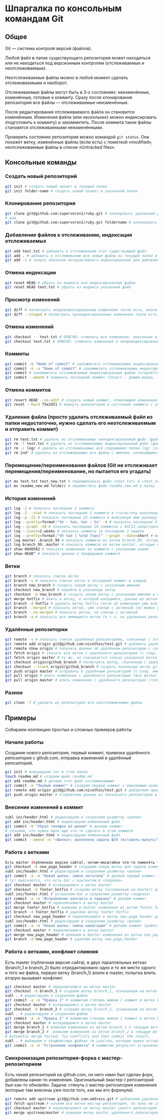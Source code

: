 # Шпаргалка по консольным командам Git

## Общее

Git — система контроля версий (файлов).

Любой файл в папке существующего репозитория может находиться или не находиться под версионным контролем (отслеживаемые и неотслеживаемые).

Неотслеживаемые файлы можно в любой момент сделать отслеживаемыми и наоборот.

Отслеживаемые файлы могут быть в 3-х состояниях: неизменённые, изменённые, готовые к коммиту. Сразу после клонирования репозитория все файлы — отслеживаемые неизменённые.

После редактирования отслеживаемого файла он становится изменённым. Изменения файла (или нескольких) можно индексировать (подготовить к коммиту) и закоммитить. После коммита такие файлы становятся отслеживаемыми неизменёнными.

Проверить состояние репозитория можно командой `git status`. Она покажет ветку, изменённые файлы (если есть) с пометкой «modified», неотслеживаемые файлы в списке «Untracked files».


## Консольные команды

### Создать новый репозиторий

``` bash
git init # создать новый проект в текущей папке
git init folder-name # создать новый проект в указанной папке
```


### Клонирование репозитория

``` bash
git clone git@github.com:supervoron1/ruby.git # клонировать удаленный репозиторий в одноименную папку
# или
git clone git@github.com:supervoron1/ruby.git foldername # клонировать удаленный репозиторий в папку «foldername»
```


### Добавление файлов к отслеживанию, индексация отслеживаемых

``` bash
git add text.txt # добавить к отслеживанию этот существующий файл
git add . # добавить к отслеживанию все новые файлы из текущей папки и её подпапок, индексировать отслеживаемые файлы
git add -i # запуск оболочки интерактивного индексирования для добавления в индекс только выбранных файлов (см. [git-scm.com](http://git-scm.com/book/ru/v1/%D0%98%D0%BD%D1%81%D1%82%D1%80%D1%83%D0%BC%D0%B5%D0%BD%D1%82%D1%8B-Git-%D0%98%D0%BD%D1%82%D0%B5%D1%80%D0%B0%D0%BA%D1%82%D0%B8%D0%B2%D0%BD%D0%BE%D0%B5-%D0%B8%D0%BD%D0%B4%D0%B5%D0%BA%D1%81%D0%B8%D1%80%D0%BE%D0%B2%D0%B0%D0%BD%D0%B8%D0%B5))
```


### Отмена индексации

``` bash
git reset HEAD # убрать из индекса все индексированные файлы
git reset HEAD text.txt # убрать из индекса указанный файл
```


### Просмотр изменений

``` bash
git diff # посмотреть непроиндексированные изменения (если есть, иначе ничего не выведет)
git diff --staged # посмотреть проиндексированные изменения (если есть, иначе ничего не выведет)
```


### Отмена изменений

``` bash
git checkout -- text.txt # ОПАСНО: отменить все изменения, внесенные в файл со времени предыдущего коммита
git checkout text.txt # ОПАСНО: отменить изменения в непроиндексированном файле
```


### Коммиты

``` bash
git commit -m "Name of commit" # закоммитить отслеживаемые индексированные файлы (указано название коммита)
git commit -m -a "Name of commit" # закоммитить отслеживаемые индексированные файлы (указано название коммита, не требует git add, не добавит в коммит неотслеживаемые файлы)
git commit # закоммитить отслеживаемые индексированные файлы (откроется редактор для введения названия коммита)
git commit --amend # изменить последний коммит (Insert — режим ввода, : — командный режим; в командном режиме: :wq — сохранить и выйти)
```

### Отмена коммитов

``` bash
git revert HEAD --no-edit # создать новый коммит, отменяющий изменения последнего коммита (без запуска редактора сообщения)
git reset --hard 75e2d51 # вернуть репозиторий в состояние коммита с указанным хешем
```

### Удаление файла (просто удалить отслеживаемый файл из папки недостаточно, нужно сделать его неотслеживаемым и отправить коммит)

``` bash
git rm text.txt # удалить из отслеживаемых неиндексированный файл (файл будет удален из папки)
git rm -f text.txt # удалить из отслеживаемых индексированный файл (файл будет удален из папки)
git rm -r log/ # удалить из отслеживаемых всё содержимое папки log/ (папка будет удалена)
git rm ind* # удалить из отслеживаемых все файлы с именем, начинающимся на «ind» в текущей папке (файлы будут удалены из папки)
```

### Перемещение/переименование файлов (Git не отслеживает перемещения/переименование, но пытается его угадать)

``` bash
git mv text.txt test_new.txt # переименовать файл «text.txt» в «test_new.txt»
git mv readme_new.md folder/ # переместить файл readme_new.md в папку folder/ (должна существовать)
```


### История изменений

``` bash
git log -2 # показать последние 2 коммита
git log -2 --stat # показать последние 2 коммита и статистику внесенных ими изменений
git log -p -22 # показать последние 22 коммита и внесенную ими разницу на уровне строк (выход из длинного лога: Q)
git log --pretty=format:"%h - %an, %ar : %s" -4 # показать последние 4 коммита с форматированием выводимых данных
git log --graph -10 # показать последние 10 коммитов с ASCII-представлением ветвления
git log --since=2.weeks # показать коммиты за последние 2 недели
git log --pretty=format:"%h %ad | %s%d [%an]" --graph --date=short # мой формат вывода, висящий на алиасе оболочки
git log master..branch_99 # показать коммиты из ветки branch_99, которые не влиты в master
git log branch_99..master # показать коммиты из ветки master, которые не влиты в branch_99
git show 60d6582 # показать изменения из коммита с указанным хешем
git show HEAD^ # показать данные о предыдущем коммите
```


### Ветки

``` bash
git branch # показать список веток
git branch -v # показать список веток и последний коммит в каждой
git branch new_branch # создать новую ветку с указанным именем
git checkout new_branch # перейти в указанную ветку
git checkout -b new_branch # создать новую ветку с указанным именем и перейти в неё
git merge hotfix # влить в ветку, в которой находимся, данные из ветки hotfix
git branch -d hotfix # удалить ветку hotfix (если её изменения уже влиты в главную ветку)
git branch --merged # показать ветки, уже слитые с активной (их можно удалять)
git branch --no-merged # показать ветки, не слитые с активной
git branch -a # показать все имеющиеся ветки (в т.ч. на удаленных репозиториях)
```


### Удалённые репозитории

``` bash
git remote -v # показать список удалённых репозиториев, связанных с этим
git remote add origin git@github.com:nicothin/test.git # добавить удалённый репозиторий (с сокр. именем origin) с указанным URL
git remote show origin # получить данные об удалённом репозитории с сокращенным именем origin
git fetch origin # скачать все ветки с удаленного репозитория (с сокр. именем origin), но не сливать со своими ветками
git fetch origin master # то же, но скачивается только указанная ветка
git checkout origin/github_branch # посмотреть ветку, скачанную с удалённого репозитория (локальной редактируемой копии не создаётся! если нужно редактировать, придётся влить)
git checkout --track origin/github_branch # создать локальную ветку github_branch (данные взять из удалённого репозитория с сокр. именем origin, ветка github_branch) и переключиться на неё
git push origin master # отправить в удалённый репозиторий (с сокр. именем origin) данные своей ветки master
git pull origin # влить изменения с удалённого репозитория (все ветки)
git pull origin master # влить изменения с удалённого репозитория (только указанная ветка)
```


### Разное

``` bash
git clean -f # удалить из репозитория все неотслеживаемые файлы
```




## Примеры

Собираем коллекцию простых и сложных примеров работы


### Начало работы

Создание нового репозитория, первый коммит, привязка удалённого репозитория с gthub.com, отправка изменений в удалённый репозиторий.

``` bash
git init # инициируем гит в этой папке
touch readme.md # создаем файл readme.md
git add readme.md # делаем этот файл отслеживаемым
git commit -m "Первый коммит" # создаем первый коммит с вменяемым названием
git remote add origin git@github.com:nicothin/test.git # добавляем предварительно созданный пустой удаленный репозиторий
git push origin master # отправляем данные из локального репозитория в удаленный (в ветку master)
```



### Внесение изменений в коммит

``` bash
subl inc/header.html # редактируем и сохраняем разметку «шапки»
git add inc/header.html # индексируем измененный файл
git commit -m "Убрал телефон из шапки" # делаем коммит
# сознаём, что нужно было еще что-то сделать в этом коммите
git add inc/header.html # индексируем измененный файл
git commit --amend -m "«Шапка»: выполнена задача №34 (вставить-вынуть)" # заново делаем коммит
```



### Работа с ветками

``` bash
Есть master (публичная версия сайта), хотим масштабно что-то поменять (переверстать «шапку»), но по ходу работ возникает необходимость подправить критичный баг (неправильно указан контакт в «подвале»).
git checkout -b new_page_header # создадим новую ветку для задачи изменения «шапки» и перейдём в неё
subl inc/header.html # редактируем и сохраняем разметку «шапки»
git commit -a -m "Новая шапка: смена логотипа" # делаем первый коммит (работа еще не завершена)
# тут выясняется, что есть баг с контактом в «подвале»
git checkout master # возвращаемся к ветке master
git checkout -b footer_hotfix # создаём ветку (основанную на master) для решения проблемы
subl inc/footer.html # устраняем баг и сохраняем разметку «подвала»
git commit -a -m "Исправление контакта в подвале" # делаем коммит
git checkout master # переключаемся в ветку master
git merge footer_hotfix # вливаем в master изменения из ветки footer_hotfix
git branch -d footer_hotfix # удаляем ветку footer_hotfix
git checkout new_page_header # переключаемся в ветку new_page_header для продолжения работ над «шапкой»
subl inc/header.html # редактируем и сохраняем разметку «шапки»
git commit -a -m "Новая шапка: смена навигации" # делаем коммит (работа над «шапкой» завершена)
git checkout master # переключаемся в ветку master
git merge new_page_header # вливаем в master изменения из ветки new_page_header
git branch -d new_page_header # удаляем ветку new_page_header
```



### Работа с ветками, конфликт слияния

Есть master (публичная версия сайта), в двух параллельных ветках (branch_1 и branch_2) было отредактировано одно и то же место одного и того же файла, первую ветку (branch_1) влили в master, попытка влить вторую вызывает конфликт.

``` bash
git checkout master # переключаемся на ветку master
git checkout -b branch_1 # создаём ветку branch_1, основанную на ветке master
subl . # редактируем и сохраняем файлы
git commit -a -m "Правка 1" # коммитим (теперь имеем 1 коммит в ветке branch_1)
git checkout master # возвращаемся к ветке master
git checkout -b branch_2 # создаём ветку branch_2, основанную на ветке master
subl . # редактируем и сохраняем файлы
git commit -a -m "Правка 2" # коммитим (теперь имеем 1 коммит в ветке branch_2)
git checkout master # возвращаемся к ветке master
git merge branch_1 # вливаем изменения из ветки branch_1 в текущую ветку (master), удача (автослияние)
git merge branch_2 #  вливаем изменения из ветки branch_2 в текущую ветку (master), КОНФЛИКТ автослияния
# Automatic merge failed; fix conflicts and then commit the result.
subl . # выбираем в конфликтных файлах те участки, которые нужно оставить, сохраняем
git commit -a -m "Устранение конфликта" # коммитим результат устранения конфликта
```



### Синхронизация репозитория-форка с мастер-репозиторием

Есть некий репозиторий на github.com, он него нами был сделан форк, добавлены какие-то изменения. Оригинальный (мастер-) репозиторий был как-то обновлён. Задача: стянуть с мастер-репозитория изменения (которые там внесены уже после того, как мы его форкнули).

``` bash
git remote add upstream git@github.com:address.git # добавляем удаленный репозиторий: сокр. имя — upstream, URL мастер-репозитория
git fetch upstream # качаем все ветки мастер-репозитория, но пока не сливаем со своими
git checkout master # переключаемся на ветку master своего репозитория
git merge upstream/master # вливаем ветку master удалённого репозитория upstream в свою ветку master
